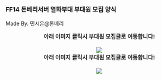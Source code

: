 ### FF14 톤베리서버 열화부대 부대원 모집 양식
Made By. 민시온@톤베리


<div style="text-align: center;"><span style="font-size: 15px;"><b><font face="돋움">아래 이미지 클릭시 부대원 모집글로 이동합니다!</font></b></span></div><div style="text-align: center;"><span style="font-size: 15px;"><br></span></div><div style="text-align: center;"><span style="font-size: 15px;"></span><a onclick="window.open(this.href,'_blank');return false;" href="https://yeolhwa.github.io"><img src="https://yeolhwa.github.io/images/banner.png" sqeid="QE_164085128402245271" style="border-color: rgb(0, 0, 0);"></a><span style="font-size: 15px;"></span></div>





<div style="text-align: center;"><span style="font-size: 15px;"><b><font face="돋움">아래 이미지 클릭시 부대원 모집글로 이동합니다!</font></b></span></div><div style="text-align: center;"><span style="font-size: 15px;"><br></span></div><div style="text-align: center;"><span style="font-size: 15px;"></span><a onclick="window.open(this.href,'_blank');return false;" href="https://yeolhwa.github.io/neo/index.html"><img src="https://yeolhwa.github.io/neo/images/neo_poster.png" sqeid="QE_164085128402245271" style="border-color: rgb(0, 0, 0);"></a><span style="font-size: 15px;"></span></div>
